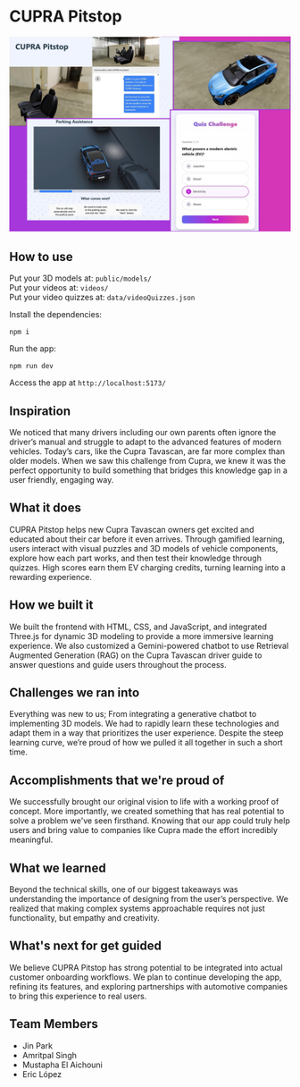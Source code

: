 # CUPRA Pitstop

![image](github_image.jpeg)

## How to use
Put your 3D models at: `public/models/`  
Put your videos at: `videos/`  
Put your video quizzes at: `data/videoQuizzes.json`

Install the dependencies:
```
npm i
```
Run the app:
```
npm run dev
```
Access the app at `http://localhost:5173/`

## Inspiration
We noticed that many drivers including our own parents often ignore the driver’s manual and struggle to adapt to the advanced features of modern vehicles. Today’s cars, like the Cupra Tavascan, are far more complex than older models. When we saw this challenge from Cupra, we knew it was the perfect opportunity to build something that bridges this knowledge gap in a user friendly, engaging way.

## What it does
CUPRA Pitstop helps new Cupra Tavascan owners get excited and educated about their car before it even arrives. Through gamified learning, users interact with visual puzzles and 3D models of vehicle components, explore how each part works, and then test their knowledge through quizzes. High scores earn them EV charging credits, turning learning into a rewarding experience.

## How we built it
We built the frontend with HTML, CSS, and JavaScript, and integrated Three.js for dynamic 3D modeling to provide a more immersive learning experience. We also customized a Gemini-powered chatbot to use Retrieval Augmented Generation (RAG) on the Cupra Tavascan driver guide to answer questions and guide users throughout the process.

## Challenges we ran into
Everything was new to us; From integrating a generative chatbot to implementing 3D models. We had to rapidly learn these technologies and adapt them in a way that prioritizes the user experience. Despite the steep learning curve, we’re proud of how we pulled it all together in such a short time.

## Accomplishments that we're proud of
We successfully brought our original vision to life with a working proof of concept. More importantly, we created something that has real potential to solve a problem we've seen firsthand. Knowing that our app could truly help users and bring value to companies like Cupra made the effort incredibly meaningful.

## What we learned
Beyond the technical skills, one of our biggest takeaways was understanding the importance of designing from the user’s perspective. We realized that making complex systems approachable requires not just functionality, but empathy and creativity.

## What's next for get guided
We believe CUPRA Pitstop has strong potential to be integrated into actual customer onboarding workflows. We plan to continue developing the app, refining its features, and exploring partnerships with automotive companies to bring this experience to real users.

## Team Members
- Jin Park
- Amritpal Singh
- Mustapha El Aichouni
- Eric López

